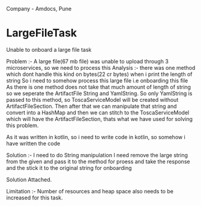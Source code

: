 Company - Amdocs, Pune
# LargeFileTask
Unable to onboard a large file task

Problem :- A large file(67 mb file) was unable to upload through 3 microservices, so we need to process this
Analysis :- there was one method which dont handle this kind on bytes(22 cr bytes) when i print the length of string
So i need to somehow process this large file i.e onboarding this file
As there is one  method does not take that much amount of length of string so we seperate the ArtifactFile String and YamlString.
So only YamlString is passed to this method, so ToscaServiceModel will be created without ArtifactFileSection.
Then after that we can manipulate that string and convert into a HashMap and then we can stitch to the ToscaServiceModel which will have the ArtifactFileSection, thats what we have used for solving this problem.

As it was written in kotlin, so i need to write code in kotlin, so somehow i have written the code

Solution :- I need to do String manipulation
I need remove the large string from the given and pass it to the method for proess and take the response and the stick it to the original string for onboarding

Solution Attached.

Limitation :- Number of resources and heap space also needs to be increased for this task. 
